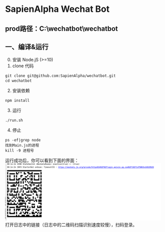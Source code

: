 # SapienAlpha Wechat Bot

## prod路径：C:\\wechatbot\\wechatbot

## 一、编译&运行
0. 安装 Node.jS (>=10)
1. clone 代码
```text
git clone git@github.com:SapienAlpha/wechatbot.git
cd wechatbot
```
2. 安装依赖
```text
npm install
```
3. 运行
```text
./run.sh
```
4. 停止
```text
ps -ef|grep node
找到Main.js的进程
kill -9 进程号
```

运行成功后，你可以看到下面的界面：
![img.png](source/onScan.png)
打开日志中的链接（日志中的二维码扫描识别速度较慢），扫码登录。
